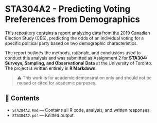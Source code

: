# STA304A2 - Predicting Voting Preferences from Demographics

This repository contains a report analyzing data from the 2019 Canadian Election Study (CES), predicting the odds of an individual voting for a specific political party based on two demographic characteristics.

The report outlines the methods, rationale, and conclusions used to conduct this analysis and was submitted as Assignment 2 for **STA304: Surveys, Sampling, and Observational Data** at the University of Toronto. The project is written entirely in **R Markdown**.

> ⚠️ This work is for academic demonstration only and should not be reused or cited for academic purposes.

## 📄 Contents

- `STA304A2.Rmd` — Contains all R code, analysis, and written responses.
- `STA304A2.pdf` — Knitted output.

